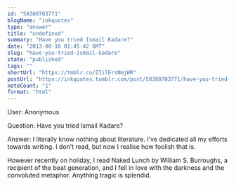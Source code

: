 ```yaml
---
id: "58380703771"
blogName: "inkquotes"
type: "answer"
title: "undefined"
summary: "Have you tried Ismail Kadare?"
date: "2013-08-16 01:45:42 GMT"
slug: "have-you-tried-ismail-kadare"
state: "published"
tags: ""
shortUrl: "https://tmblr.co/ZIilErsNmjWR"
postUrl: "https://inkquotes.tumblr.com/post/58380703771/have-you-tried-ismail-kadare"
noteCount: "1"
format: "html"
---
```


User: Anonymous

Question: Have you tried Ismail Kadare?

Answer: I literally know nothing about literature. I’ve dedicated all my efforts towards writing. I don’t read, but now I realise how foolish that is.

However recently on holiday, I read Naked Lunch by William S. Burroughs, a recipient of the beat generation, and I fell in love with the darkness and the convoluted metaphor. Anything tragic is splendid.

